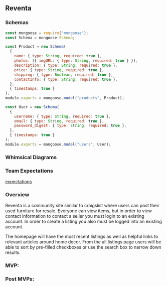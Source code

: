 ## Reventa

### Schemas

```javascript
const mongoose = require("mongoose");
const Schema = mongoose.Schema;

const Product = new Schema(
  {
    name: { type: String, required: true },
    photos: [{ imgURL: { type: String, required: true } }],
    description: { type: String, required: true },
    price: { type: String, required: true },
    shipping: { type: Boolean, required: true },
    contactInfo: { type: String, required: true },
  },
  { timestamps: true }
);
module.exports = mongoose.model("products", Product);

const User = new Schema(
  {
    username: { type: String, required: true },
    email: { type: String, required: true },
    password_digest: { type: String, required: true },
  },
  { timestamps: true }
);
module.exports = mongoose.model("users", User);
```

### Whimsical Diagrams

### Team Expectations

[expectations](https://docs.google.com/document/d/1N40wucCU4Yystfjp813wbzgSCg4I6vNr7_FVhVyI2ic/edit?usp=sharing)

### Overview

Reventa is a community site similar to craigslist where users can post their used furniture for resale. Everyone can view items, but in order to view contact information to contact a seller you must login to an existing account. In order to create a listing you also must be logged into an existing account.

The homepage will have the most recent listings as well as helpful links to relevant articles around home decor. From the all listings page users will be able to sort by pre-filled checkboxes or use the search box to narrow down results.

### MVP:

### Post MVPs:
